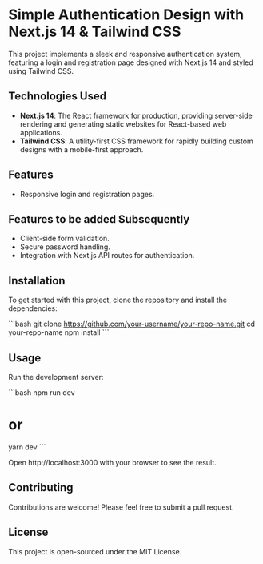 # Simple Authentication Design with Next.js 14 & Tailwind CSS

This project implements a sleek and responsive authentication system, featuring a login and registration page designed with Next.js 14 and styled using Tailwind CSS.

## Technologies Used

- **Next.js 14**: The React framework for production, providing server-side rendering and generating static websites for React-based web applications.
- **Tailwind CSS**: A utility-first CSS framework for rapidly building custom designs with a mobile-first approach.

## Features

- Responsive login and registration pages.
## Features to be added Subsequently
- Client-side form validation.
- Secure password handling.
- Integration with Next.js API routes for authentication.

## Installation

To get started with this project, clone the repository and install the dependencies:

\`\`\`bash
git clone https://github.com/your-username/your-repo-name.git
cd your-repo-name
npm install
\`\`\`

## Usage

Run the development server:

\`\`\`bash
npm run dev
# or
yarn dev
\`\`\`

Open http://localhost:3000 with your browser to see the result.

## Contributing

Contributions are welcome! Please feel free to submit a pull request.

## License

This project is open-sourced under the MIT License.
